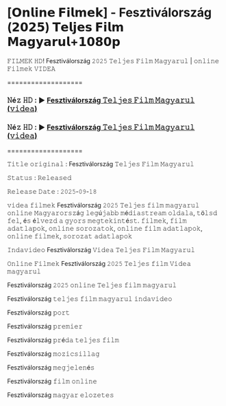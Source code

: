 # [𝗢𝗻𝗹𝗶𝗻𝗲 𝗙𝗶𝗹𝗺𝗲𝗸] - Fesztiválország (𝟮𝟬𝟮𝟱) 𝗧𝗲𝗹𝗷𝗲𝘀 𝗙𝗶𝗹𝗺 𝗠𝗮𝗴𝘆𝗮𝗿𝘂𝗹+𝟭𝟬𝟴𝟬𝗽

𝙵𝙸𝙻𝙼𝙴𝙺 𝙷𝙳! Fesztiválország 𝟸𝟶𝟸𝟻 𝚃𝚎𝚕𝚓𝚎𝚜 𝙵𝚒𝚕𝚖 𝙼𝚊𝚐𝚢𝚊𝚛𝚞𝚕 | 𝚘𝚗𝚕𝚒𝚗𝚎 𝙵𝚒𝚕𝚖𝚎𝚔 𝚅𝙸𝙳𝙴𝙰

===================

### 𝙽é𝚣 𝙷𝙳 : ▶️ [Fesztiválország 𝚃𝚎𝚕𝚓𝚎𝚜 𝙵𝚒𝚕𝚖 𝙼𝚊𝚐𝚢𝚊𝚛𝚞𝚕 (𝚟𝚒𝚍𝚎𝚊)](https://t.co/5g5NF45Lcz)

### 𝙽é𝚣 𝙷𝙳 : ▶️ [Fesztiválország 𝚃𝚎𝚕𝚓𝚎𝚜 𝙵𝚒𝚕𝚖 𝙼𝚊𝚐𝚢𝚊𝚛𝚞𝚕 (𝚟𝚒𝚍𝚎𝚊)](https://t.co/5g5NF45Lcz)

===================

𝚃𝚒𝚝𝚕𝚎 𝚘𝚛𝚒𝚐𝚒𝚗𝚊𝚕 : Fesztiválország 𝚃𝚎𝚕𝚓𝚎𝚜 𝙵𝚒𝚕𝚖 𝙼𝚊𝚐𝚢𝚊𝚛𝚞𝚕

𝚂𝚝𝚊𝚝𝚞𝚜 : 𝚁𝚎𝚕𝚎𝚊𝚜𝚎𝚍

𝚁𝚎𝚕𝚎𝚊𝚜𝚎 𝙳𝚊𝚝𝚎 : 𝟸𝟶𝟸𝟻-𝟶𝟿-𝟷𝟾

𝚟𝚒𝚍𝚎𝚊 𝚏𝚒𝚕𝚖𝚎𝚔 Fesztiválország 𝟸𝟶𝟸𝟻 𝚃𝚎𝚕𝚓𝚎𝚜 𝚏𝚒𝚕𝚖 𝚖𝚊𝚐𝚢𝚊𝚛𝚞𝚕 𝚘𝚗𝚕𝚒𝚗𝚎 𝙼𝚊𝚐𝚢𝚊𝚛𝚘𝚛𝚜𝚣á𝚐 𝚕𝚎𝚐ú𝚓𝚊𝚋𝚋 𝚖é𝚍𝚒𝚊𝚜𝚝𝚛𝚎𝚊𝚖 𝚘𝚕𝚍𝚊𝚕𝚊, 𝚝ö𝚕𝚜𝚍 𝚏𝚎𝚕, é𝚜 é𝚕𝚟𝚎𝚣𝚍 𝚊 𝚐𝚢𝚘𝚛𝚜 𝚖𝚎𝚐𝚝𝚎𝚔𝚒𝚗𝚝é𝚜𝚝. 𝚏𝚒𝚕𝚖𝚎𝚔, 𝚏𝚒𝚕𝚖 𝚊𝚍𝚊𝚝𝚕𝚊𝚙𝚘𝚔, 𝚘𝚗𝚕𝚒𝚗𝚎 𝚜𝚘𝚛𝚘𝚣𝚊𝚝𝚘𝚔, 𝚘𝚗𝚕𝚒𝚗𝚎 𝚏𝚒𝚕𝚖 𝚊𝚍𝚊𝚝𝚕𝚊𝚙𝚘𝚔, 𝚘𝚗𝚕𝚒𝚗𝚎 𝚏𝚒𝚕𝚖𝚎𝚔, 𝚜𝚘𝚛𝚘𝚣𝚊𝚝 𝚊𝚍𝚊𝚝𝚕𝚊𝚙𝚘𝚔

𝙸𝚗𝚍𝚊𝚟𝚒𝚍𝚎𝚘 Fesztiválország 𝚅𝚒𝚍𝚎𝚊 𝚃𝚎𝚕𝚓𝚎𝚜 𝙵𝚒𝚕𝚖 𝙼𝚊𝚐𝚢𝚊𝚛𝚞𝚕

𝙾𝚗𝚕𝚒𝚗𝚎 𝙵𝚒𝚕𝚖𝚎𝚔 Fesztiválország 𝟸𝟶𝟸𝟻 𝚃𝚎𝚕𝚓𝚎𝚜 𝚏𝚒𝚕𝚖 𝚅𝚒𝚍𝚎𝚊 𝚖𝚊𝚐𝚢𝚊𝚛𝚞𝚕

Fesztiválország 𝟸𝟶𝟸𝟻 𝚘𝚗𝚕𝚒𝚗𝚎 𝚃𝚎𝚕𝚓𝚎𝚜 𝚏𝚒𝚕𝚖 𝚖𝚊𝚐𝚢𝚊𝚛𝚞𝚕

Fesztiválország 𝚝𝚎𝚕𝚓𝚎𝚜 𝚏𝚒𝚕𝚖 𝚖𝚊𝚐𝚢𝚊𝚛𝚞𝚕 𝚒𝚗𝚍𝚊𝚟𝚒𝚍𝚎𝚘

Fesztiválország 𝚙𝚘𝚛𝚝

Fesztiválország 𝚙𝚛𝚎𝚖𝚒𝚎𝚛

Fesztiválország 𝚙𝚛é𝚍𝚊 𝚝𝚎𝚕𝚓𝚎𝚜 𝚏𝚒𝚕𝚖

Fesztiválország 𝚖𝚘𝚣𝚒𝚌𝚜𝚒𝚕𝚕𝚊𝚐

Fesztiválország 𝚖𝚎𝚐𝚓𝚎𝚕𝚎𝚗é𝚜

Fesztiválország 𝚏𝚒𝚕𝚖 𝚘𝚗𝚕𝚒𝚗𝚎

Fesztiválország 𝚖𝚊𝚐𝚢𝚊𝚛 𝚎𝚕𝚘𝚣𝚎𝚝𝚎𝚜
